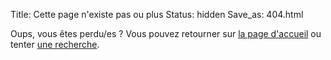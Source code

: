 Title: Cette page n'existe pas ou plus
Status: hidden
Save_as: 404.html

Oups, vous êtes perdu/es ? Vous pouvez retourner sur [la page d'accueil](/) ou tenter [une recherche](/search.html).
